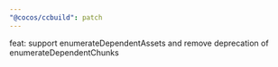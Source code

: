 ```yaml
---
"@cocos/ccbuild": patch
---
```


feat: support enumerateDependentAssets and remove deprecation of enumerateDependentChunks
